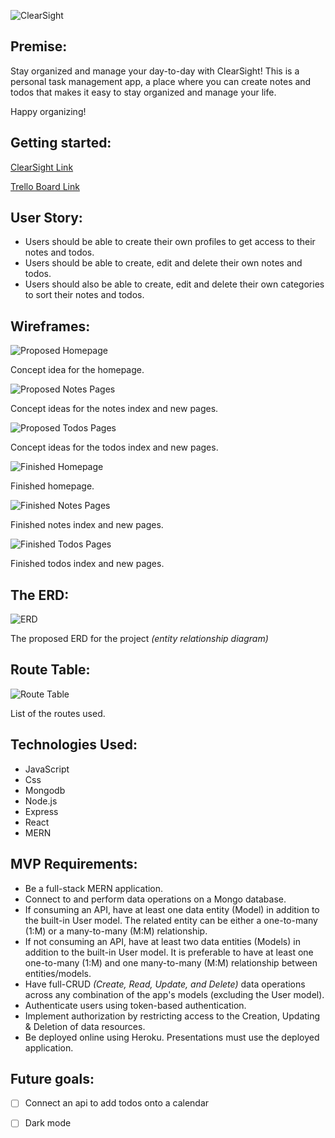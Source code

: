 <!-- # ClearSight -->
![ClearSight](./img/clearsight.png)


## Premise: 

Stay organized and manage your day-to-day with ClearSight!
This is a personal task management app, a place where you can create notes and todos that makes it easy to stay organized and manage your life. 

Happy organizing!


## Getting started:
[ClearSight Link](https://great-reads-project.herokuapp.com)

[Trello Board Link](https://trello.com/invite/b/LqfJ94a2/8a2a0c57a5bff3e1d0ffb2942ebff9af/group-project)


## User Story:

- Users should be able to create their own profiles to get access to their notes and todos.
- Users should be able to create, edit and delete their own notes and todos.
- Users should also be able to create, edit and delete their own categories to sort their notes and todos.


## Wireframes:
 
![Proposed Homepage](./img/proposed-homepage.png)

Concept idea for the homepage.

![Proposed Notes Pages](./img/proposed-notes-pages.png)

Concept ideas for the notes index and new pages.

![Proposed Todos Pages](./img/proposed-todo-list-pages.png)

Concept ideas for the todos index and new pages.

![Finished Homepage](./img/)

Finished homepage.

![Finished Notes Pages](./img/)

Finished notes index and new pages.

![Finished Todos Pages](./img/)

Finished todos index and new pages.

## The ERD: 

![ERD](./img/ERD.png)

The proposed ERD for the project *(entity relationship diagram)*


## Route Table:
 ![Route Table](./img/routes.png)
 
List of the routes used.

## Technologies Used:
- JavaScript
- Css
- Mongodb
- Node.js
- Express
- React
- MERN

## MVP Requirements:
- Be a full-stack MERN application.
- Connect to and perform data operations on a Mongo database.
- If consuming an API, have at least one data entity (Model) in addition to the built-in User model. The related entity can be either a one-to-many (1:M) or a many-to-many (M:M) relationship.
- If not consuming an API, have at least two data entities (Models) in addition to the built-in User model. It is preferable to have at least one one-to-many (1:M) and one many-to-many (M:M) relationship between entities/models.
- Have full-CRUD *(Create, Read, Update, and Delete)* data operations across any combination of the app's models (excluding the User model). 
- Authenticate users using token-based authentication.
- Implement authorization by restricting access to the Creation, Updating & Deletion of data resources.
- Be deployed online using Heroku. Presentations must use the deployed application.



## Future goals:
- [ ] Connect an api to add todos onto a calendar
- [ ] Dark mode


